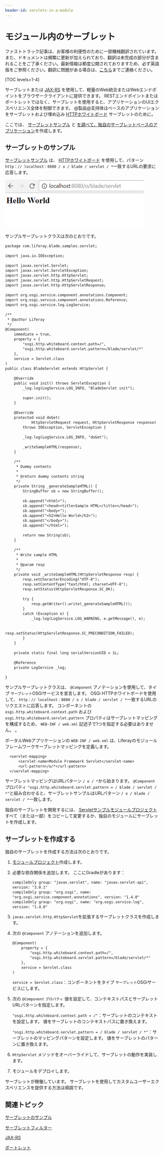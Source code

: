 ```yaml
---
header-id: servlets-in-a-module
---
```


# モジュール内のサーブレット

<p class="alert alert-info"><span class="wysiwyg-color-blue120">ファストトラック記事は、お客様の利便性のために一部機械翻訳されています。また、ドキュメントは頻繁に更新が加えられており、翻訳は未完成の部分が含まれることをご了承ください。最新情報は都度公開されておりますため、必ず英語版をご参照ください。翻訳に問題がある場合は、<a href="mailto:support-content-jp@liferay.com">こちら</a>までご連絡ください。</span></p>

[TOC levels=1-4]

サーブレットまたは [JAX-RS](/docs/7-1/tutorials/-/knowledge_base/t/jax-rs) を使用して、軽量のWeb統合またはWebエンドポイントをブラウザークライアントに提供できます。 RESTエンドポイントまたはポートレットではなく、サーブレットを使用すると、アプリケーションのUIエクスペリエンス全体を制御できます。 @製品@支持体はベースのアプリケーションをサーブレットおよび埋め込み [HTTPホワイトボード](https://osgi.org/specification/osgi.cmpn/7.0.0/service.http.whiteboard.html) サーブレットのために。

ここでは、 [サーブレットサンプル](#servlet-sample) と [を調べて、独自のサーブレットベースのアプリケーション](#creating-a-servlet)を作成します。

## サーブレットのサンプル

[サーブレットサンプル](/docs/7-1/reference/-/knowledge_base/r/servlet) は、 [HTTPホワイトボード](https://osgi.org/specification/osgi.cmpn/7.0.0/service.http.whiteboard.html) を使用して、パターン `http：// localhost：8080 / o / blade / servlet / *`一致するURLの要求に応答します。

![図1：ユーザーが <code>http：// localhost：8080 / o / blade / servlet</code>にアクセスすると、サーブレットサンプルはメッセージ <code>Hello World</code>表示します。](../../images/servlet-sample.png)

サンプルサーブレットクラスは次のとおりです。

    package com.liferay.blade.samples.servlet;
    
    import java.io.IOException;
    
    import javax.servlet.Servlet;
    import javax.servlet.ServletException;
    import javax.servlet.http.HttpServlet;
    import javax.servlet.http.HttpServletRequest;
    import javax.servlet.http.HttpServletResponse;
    
    import org.osgi.service.component.annotations.Component;
    import org.osgi.service.component.annotations.Reference;
    import org.osgi.service.log.LogService;
    
    /**
     * @author Liferay
     */
    @Component(
        immediate = true,
        property = {
            "osgi.http.whiteboard.context.path=/",
            "osgi.http.whiteboard.servlet.pattern=/blade/servlet/*"
        },
        service = Servlet.class
    )
    public class BladeServlet extends HttpServlet {
    
        @Override
        public void init() throws ServletException {
            _log.log(LogService.LOG_INFO, "BladeServlet init");
    
            super.init();
        }
    
        @Override
        protected void doGet(
                HttpServletRequest request, HttpServletResponse response)
            throws IOException, ServletException {
    
            _log.log(LogService.LOG_INFO, "doGet");
    
            _writeSampleHTML(response);
        }
    
        /**
         * Dummy contents
         * 
         * @return dummy contents string
         */
        private String _generateSampleHTML() {
            StringBuffer sb = new StringBuffer();
    
            sb.append("<html>");
            sb.append("<head><title>Sample HTML</title></head>");
            sb.append("<body>");
            sb.append("<h2>Hello World</h2>");
            sb.append("</body>");
            sb.append("</html>");
    
            return new String(sb);
        }
    
        /**
         * Write sample HTML
         * 
         * @param resp
         */
        private void _writeSampleHTML(HttpServletResponse resp) {
            resp.setCharacterEncoding("UTF-8");
            resp.setContentType("text/html; charset=UTF-8");
            resp.setStatus(HttpServletResponse.SC_OK);
    
            try {
                resp.getWriter().write(_generateSampleHTML());
            }
            catch (Exception e) {
                _log.log(LogService.LOG_WARNING, e.getMessage(), e);
    
                resp.setStatus(HttpServletResponse.SC_PRECONDITION_FAILED);
            }
        }
    
        private static final long serialVersionUID = 1L;
    
        @Reference
        private LogService _log;
    
    }

サンプルサーブレットクラスは、 `@Component` アノテーションを使用して、タイプ `サーブレット`OSGiサービスを宣言します。 OSGi HTTPホワイトボードを使用して、 `http：// localhost：8080 / o / blade / servlet / *`一致するURLのリクエストに応答します。 コンポーネントの `osgi.http.whiteboard.context.path` および `osgi.http.whiteboard.servlet.pattern` プロパティはサーブレットマッピングを構成するため、 `WEB-INF / web.xml` 記述子で1つを指定する必要はありません。 。

ポータルWebアプリケーションの `WEB-INF / web.xml` は、Liferayのモジュールフレームワークサーブレットマッピングを定義します。

``` 
  <servlet-mapping>
      <servlet-name>Module Framework Servlet</servlet-name>
      <url-pattern>/o/*</url-pattern>
  </servlet-mapping>
```

サーブレットマッピングはURLパターン `/ o / *`から始まります。 `@Component` プロパティ `"osgi.http.whiteboard.servlet.pattern = / blade / servlet / *"`と組み合わせると、サーブレットサンプルはURLパターン `/ o / blade / servlet / *`一致します。

独自のサーブレットを開発するには、 [Servletサンプルモジュールプロジェクト](/docs/7-1/reference/-/knowledge_base/r/servlet#where-is-this-sample) すべて（または一部）をコピーして変更するか、独自のモジュールにサーブレットを作成します。

## サーブレットを作成する

独自のサーブレットを作成する方法は次のとおりです。

1.  [モジュールプロジェクト](/docs/7-1/tutorials/-/knowledge_base/t/starting-module-development)作成します。

2.  必要な依存関係を追加します。 ここにGradleがあります：
   
        compileOnly group: "javax.servlet", name: "javax.servlet-api", version: "3.0.1"
        compileOnly group: "org.osgi", name: "org.osgi.service.component.annotations", version: "1.4.0"
        compileOnly group: "org.osgi", name: "org.osgi.service.log", version: "1.4.0"

3.  `javax.servlet.http.HttpServlet`を拡張するサーブレットクラスを作成します。

4.  次の `@Component` アノテーションを追加します。

    ``` 
    @Component(
        property = {
            "osgi.http.whiteboard.context.path=/",
            "osgi.http.whiteboard.servlet.pattern=/blade/servlet/*"
        },
        service = Servlet.class
    ) 
    ```

    `service = Servlet.class`：コンポーネントをタイプ `サーブレット`OSGiサービスにします。

5.  次の `@Component` `プロパティ` 値を設定して、コンテキストパスとサーブレットURLパターンを指定します。

    `"osgi.http.whiteboard.context.path = /"`：サーブレットのコンテキストを設定します。 値をサーブレットのコンテキストパスに置き換えます。

    `"osgi.http.whiteboard.servlet.pattern = / blade / servlet / *"`：サーブレットのマッピングパターンを設定します。 値をサーブレットのパターンに置き換えます。

6.  `HttpServlet` メソッドをオーバーライドして、サーブレットの動作を実装します。

7.  モジュールをデプロイします。

サーブレットが稼働しています。 サーブレットを使用してカスタムユーザーエクスペリエンスを提供する方法は順調です。

## 関連トピック

[サーブレットのサンプル](/docs/7-1/reference/-/knowledge_base/r/servlet)

[サーブレットフィルター](/docs/7-1/tutorials/-/knowledge_base/t/servlet-filters)

[JAX-RS](/docs/7-1/tutorials/-/knowledge_base/t/jax-rs)

[ポートレット](/docs/7-1/tutorials/-/knowledge_base/t/portlets)
